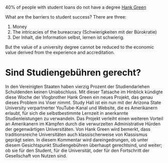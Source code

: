 40% of people with student loans do not have a degree [Hank Green](https://youtube.com/shorts/obiXguiUp0U?feature=share)

What are the barriers to student success?
There are three:
1. Money
2. The intricacies of the bureacracy (Schwierigkeiten mit der Bürokratie)
3. Der Inhalt, die Information selbst, lernen ist schwierig.


But the value of a university degree cannot be reduced to the economic value derived from the experience and accreditation.

# Sind Studiengebühren gerecht?

In den Vereinigten Staaten haben vierzig Prozent der Studiendarlehen Schuldenden keinen Uniabschluss.
Mit dieser Tatsache im Hinblick kündigte diese Woche der Vlogbrother Hank Green ein neues Projekt,
das genau dieses Problem ins Viser nimmt.
Study Hall ist ein nun mit der Arizona State University verpartnerter YouTube-Kanal und Website,
die es Amerikanern erlaubt, für sich die selbstbestimmte Lernzeit in anerkannte Studienleistungen zu verwandeln.
Das Projekt verleiht einen weiteren Vorteil an Amerikanern im Kämpfen durch die verwurzelten Administrative Hürden der gegenwärtigen Universitäten.
Von Hank Green wird bemerkt, dass traditionsreiche Universitäten auch klassischerweise von Klassismus geprägt seien.
In diesem Kommentar wird dareingedrungen, ob unter diesem Gesichtspunkt Studiengebühren überhaupt gerechtsind,
und weiter; ob sie für den Student, für die Universität, oder für den Fortschritt der Gesellschaft von Nutzen sind.
